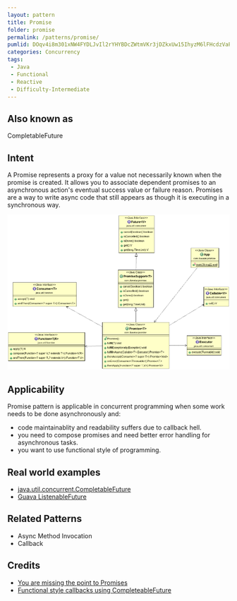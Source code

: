 ```yaml
---
layout: pattern
title: Promise
folder: promise
permalink: /patterns/promise/
pumlid: DOqv4i8m301xNW4FYDLJvIl2rYHYBDcZWtmVKr3jDZkxUw15IhyzM6lFHcdzVaPCVm8ONkNWEFELJbQ71ccKEWIuvuKhXJT-S6laVEWsCO9C7GHz2KmRmav0KVzUqgJCtsydROjV
categories: Concurrency
tags:
 - Java
 - Functional
 - Reactive
 - Difficulty-Intermediate
---
```


## Also known as
CompletableFuture

## Intent
A Promise represents a proxy for a value not necessarily known when the promise is created. It
allows you to associate dependent promises to an asynchronous action's eventual success value or 
failure reason. Promises are a way to write async code that still appears as though it is executing 
in a synchronous way.

![alt text](etc/promise.png "Promise")

## Applicability
Promise pattern is applicable in concurrent programming when some work needs to be done asynchronously
and:

* code maintainablity and readability suffers due to callback hell.
* you need to compose promises and need better error handling for asynchronous tasks.
* you want to use functional style of programming.


## Real world examples

* [java.util.concurrent.CompletableFuture](https://docs.oracle.com/javase/8/docs/api/java/util/concurrent/CompletableFuture.html)
* [Guava ListenableFuture](https://github.com/google/guava/wiki/ListenableFutureExplained)

## Related Patterns
 * Async Method Invocation
 * Callback

## Credits

* [You are missing the point to Promises](https://gist.github.com/domenic/3889970)
* [Functional style callbacks using CompleteableFuture](https://www.infoq.com/articles/Functional-Style-Callbacks-Using-CompletableFuture)
